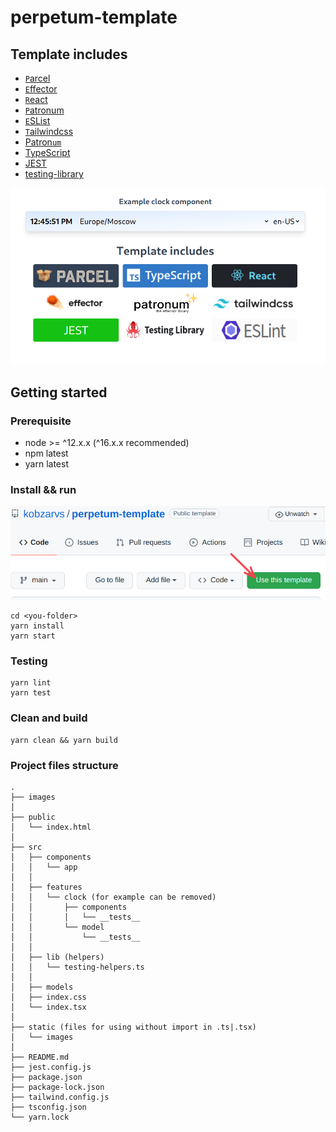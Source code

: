 # perpetum-template

## Template includes

- [`P`arcel](https://parceljs.org/)
- [`E`ffector](https://effector.dev/)
- [`R`eact](https://ru.reactjs.org/)
- [`P`atronum](https://github.com/effector/patronum)
- [`E`SList](https://eslint.org/)
- [`T`ailwindcss](https://tailwindcss.com/)
- [Patron`um`](https://github.com/effector/patronum)
- [TypeScript](https://www.typescriptlang.org/)
- [JEST](https://jestjs.io/ru/)
- [testing-library](https://testing-library.com/)

![screenshot](images/screenshot.png)

## Getting started

### Prerequisite

- node >= ^12.x.x (^16.x.x recommended)
- npm latest
- yarn latest

### Install && run

![use template](images/use-template.png)

```shell
cd <you-folder>
yarn install
yarn start
```

### Testing

```shell
yarn lint
yarn test
```

### Clean and build

```shell
yarn clean && yarn build
```

### Project files structure

```text
.
├── images
│
├── public
│   └── index.html
│
├── src
│   ├── components
│   │   └── app
│   │
│   ├── features
│   │   └── clock (for example can be removed)
│   │       ├── components
│   │       │   └── __tests__
│   │       └── model
│   │           └── __tests__
│   │
│   ├── lib (helpers)
│   │   └── testing-helpers.ts
│   │
│   ├── models
│   ├── index.css
│   └── index.tsx
│
├── static (files for using without import in .ts|.tsx)
│   └── images
│
├── README.md
├── jest.config.js
├── package.json
├── package-lock.json
├── tailwind.config.js
├── tsconfig.json
└── yarn.lock
```

